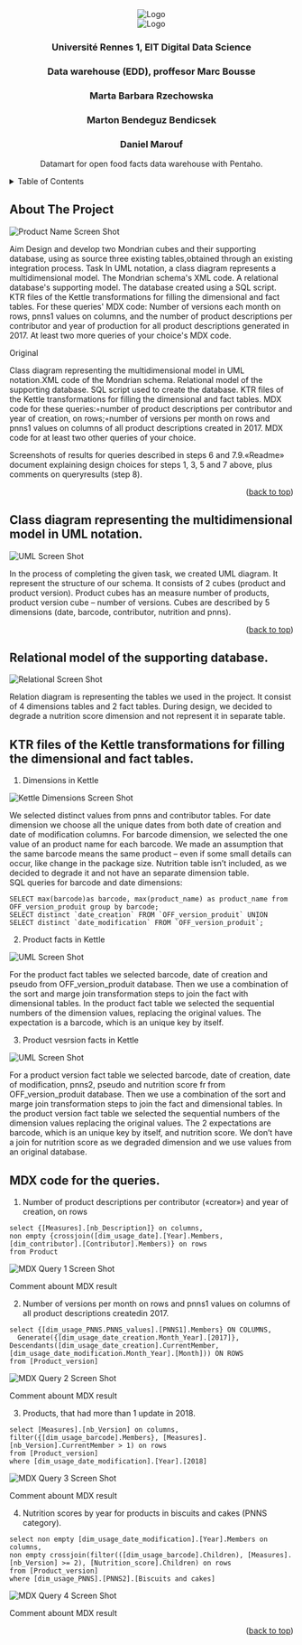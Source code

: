 <div align="center">
    <img src="images/unirennes1.png" alt="Logo">
    <br>
     <img src="images/istic1ren.png" alt="Logo">

  <h3 align="center">Université Rennes 1, EIT Digital Data Science </h3>
  <h3 align="center"> Data warehouse (EDD), proffesor Marc Bousse </h3>
  <h3 align="center">  Marta Barbara Rzechowska  </h3>
  <h3 align="center">  Marton Bendeguz Bendicsek  </h3>
  <h3 align="center">  Daniel Marouf  </h3>
  
  <p align="center">
    Datamart for open food facts data warehouse with Pentaho.
  </p>
</div>



<details>
  <summary>Table of Contents</summary>
  <ol>
    <li>
      <a href="#about-the-project">About The Project</a></li>
        <li><a href="#class-diagram-representing-the-multidimensional-model-in-uml-notation">Class diagram representing the multidimensional model in UML notation.</a></li>
    <li>
      <a href="#relational-model-of-the-supporting-database">Relational model of the supporting database.</a>
      </li>
      <li>
      <a href="href="#ktr-files-of-the-kettle-transformations-for-filling-the-dimensional-and-fact-tables">KTR files of the Kettle transformations for filling the dimensional and fact tables.</a>
      </li>
        <li><a href="#mdx-code-for-the-queries">MDX code for these queries.</a></li>
  </ol>
</details>


<!-- ABOUT THE PROJECT -->
## About The Project

![Product Name Screen Shot][product-screenshot]
                                  
Aim
Design and develop two Mondrian cubes and their supporting database, using as source three existing tables,obtained     through     an     existing integration process.
Task
In UML notation, a class diagram represents a multidimensional model. The Mondrian schema's XML code. A relational database's supporting model. The database created using a SQL script. KTR files of the Kettle transformations for filling the dimensional and fact tables. For these queries' MDX code: Number of versions each month on rows, pnns1 values on columns, and the number of product descriptions per contributor and year of production for all product descriptions generated in 2017. At least two more queries of your choice's MDX code.


Original

Class diagram representing the multidimensional model in UML notation.XML code of the Mondrian schema. Relational model of the supporting database. SQL script used to create the database. KTR files of the Kettle transformations for filling the dimensional and fact tables. MDX code for these queries:◦number of product descriptions per contributor  and year of creation, on rows;◦number of versions per month on rows and pnns1 values on columns of all product descriptions created in 2017. MDX code for at least two other queries of your choice.

Screenshots of results for queries described in steps 6 and 7.9.«Readme» document explaining design choices for steps 1, 3, 5 and 7 above, plus comments on queryresults (step 8).


<p align="right">(<a href="#readme-top">back to top</a>)</p>



## Class diagram representing the multidimensional model in UML notation.

![UML Screen Shot](https://github.com/bendicsekb/openfoodfacts_datamart/blob/main/images/UML_OpenFoodFacts-UML.png)

In the process of completing the given task, we created UML diagram. It represent the structure of our schema. It consists of 2 cubes (product and product version). Product cubes has an measure number of products, product version cube – number of versions. Cubes are described by 5 dimensions (date, barcode, contributor, nutrition and pnns).


<p align="right">(<a href="#readme-top">back to top</a>)</p>



<!-- GETTING STARTED -->
## Relational model of the supporting database.

![Relational Screen Shot][sql-screenshot]

Relation diagram is representing the tables we used in the project. It consist of 4 dimensions tables and 2 fact tables. During design, we decided to degrade a nutrition score dimension and not represent it in separate table.


## KTR files of the Kettle transformations for filling the dimensional and fact tables.

1. Dimensions in Kettle

![Kettle Dimensions Screen Shot](https://github.com/bendicsekb/openfoodfacts_datamart/blob/main/images/dimensions_kettle.png)

We selected distinct values from pnns and contributor tables. For date dimension we choose all the unique dates from both date of creation and date of modification columns. For barcode dimension, we selected the one value of an product name for each barcode. We made an assumption that the same barcode means the same product – even if some small details can occur, like change in the package size. Nutrition table isn’t included, as we decided to degrade it and not have an separate dimension table. <br />
SQL queries for barcode and date dimensions:
```
SELECT max(barcode)as barcode, max(product_name) as product_name from OFF_version_produit group by barcode;
SELECT distinct `date_creation` FROM `OFF_version_produit` UNION SELECT distinct `date_modification` FROM `OFF_version_produit`;
```

2. Product facts in Kettle

![UML Screen Shot](https://github.com/bendicsekb/openfoodfacts_datamart/blob/main/images/product_facts_kettle.png)

For the product fact tables we selected barcode, date of creation and pseudo from OFF_version_produit database. Then we use a combination of the sort and marge join transformation steps to join the fact with dimensional tables. In the product fact table we selected the sequential numbers of the dimension values, replacing the original values. The expectation is a barcode, which is an unique key by itself. 

3. Product vesrsion facts in Kettle

![UML Screen Shot](https://github.com/bendicsekb/openfoodfacts_datamart/blob/main/images/product_version_facts_kettle.png)

For a product version fact table we selected barcode, date of creation, date of modification, pnns2, pseudo and nutrition score fr from OFF_version_produit database. Then we use a combination of the sort and marge join transformation steps to join the fact and dimensional tables. In the product version fact table we selected the sequential numbers of the dimension values replacing the original values. The 2 expectations are barcode, which is an unique key by itself, and nutrition score. We don’t have a join for nutrition score as we degraded dimension and we use values from an original database. 

## MDX code for the queries.

1. Number of product descriptions per contributor («creator») and year of creation, on rows
```
select {[Measures].[nb_Description]} on columns,
non empty {crossjoin([dim_usage_date].[Year].Members, [dim_contributor].[Contributor].Members)} on rows
from Product
```
![MDX Query 1 Screen Shot](https://github.com/bendicsekb/openfoodfacts_datamart/blob/main/images/product_descriptions_per_contributor.png)

Comment abount MDX result

2. Number of versions per month on rows and pnns1 values on columns of all product descriptions createdin 2017.
```
select {[dim_usage_PNNS.PNNS_values].[PNNS1].Members} ON COLUMNS,
  Generate({[dim_usage_date_creation.Month_Year].[2017]}, Descendants([dim_usage_date_creation].CurrentMember, [dim_usage_date_modification.Month_Year].[Month])) ON ROWS
from [Product_version]
```
![MDX Query 2 Screen Shot](https://github.com/bendicsekb/openfoodfacts_datamart/blob/main/images/versions_per_month_of_all_descriptions.png)


Comment abount MDX result

3. Products, that had more than 1 update in 2018.
```
select [Measures].[nb_Version] on columns,
filter({[dim_usage_barcode].Members}, [Measures].[nb_Version].CurrentMember > 1) on rows
from [Product_version]
where [dim_usage_date_modification].[Year].[2018]
```
![MDX Query 3 Screen Shot](https://github.com/bendicsekb/openfoodfacts_datamart/blob/main/images/products_more_than_one_update.png)

Comment abount MDX result

4. Nutrition scores by year for products in biscuits and cakes (PNNS category).
```
select non empty [dim_usage_date_modification].[Year].Members on columns,
non empty crossjoin(filter(([dim_usage_barcode].Children), [Measures].[nb_Version] >= 2), [Nutrition_score].Children) on rows
from [Product_version]
where [dim_usage_PNNS].[PNNS2].[Biscuits and cakes]
```
![MDX Query 4 Screen Shot](https://github.com/bendicsekb/openfoodfacts_datamart/blob/main/images/nutrition_score_by_year_cakes.png)

Comment abount MDX result

<p align="right">(<a href="#readme-top">back to top</a>)</p>


[product-screenshot]: images/screenshot.png
[sql-screenshot]: images/MySQL_Relational.png

